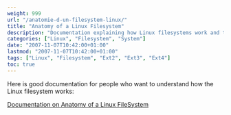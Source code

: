 ```yaml
---
weight: 999
url: "/anatomie-d-un-filesystem-linux/"
title: "Anatomy of a Linux Filesystem"
description: "Documentation explaining how Linux filesystems work and their structure"
categories: ["Linux", "Filesystem", "System"]
date: "2007-11-07T10:42:00+01:00"
lastmod: "2007-11-07T10:42:00+01:00"
tags: ["Linux", "Filesystem", "Ext2", "Ext3", "Ext4"]
toc: true
---
```


Here is good documentation for people who want to understand how the Linux filesystem works:

[Documentation on Anatomy of a Linux FileSystem](/pdf/anatomy_of_linux_filesystem.pdf)
